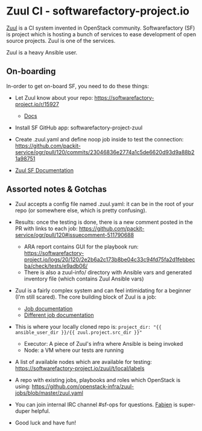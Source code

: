 # Zuul CI - softwarefactory-project.io

[Zuul](https://zuul-ci.org/) is a CI system invented in OpenStack community.
Softwarefactory (SF) is project which is hosting a bunch of services to ease
development of open source projects. Zuul is one of the services.

Zuul is a heavy Ansible user.


## On-boarding

In-order to get on-board SF, you need to do these things:

* Let Zuul know about your repo: https://softwarefactory-project.io/r/15927
  * [Docs](https://ansible.softwarefactory-project.io/docs/user/config_repo.html#config-repo)

* Install SF GitHub app: softwarefactory-project-zuul

* Create .zuul.yaml and define noop job inside to test the connection: https://github.com/packit-service/ogr/pull/120/commits/23046836e2774a1c5de6620d93d9a88b21a98751

* [Zuul SF Documentation](https://ansible.softwarefactory-project.io/docs/user/zuul_user.html)


## Assorted notes & Gotchas

* Zuul accepts a config file named .zuul.yaml: it can be in the root of your repo (or somewhere else, which is pretty confusing).

* Results: once the testing is done, there is a new comment posted in the PR with links to each job: https://github.com/packit-service/ogr/pull/120#issuecomment-511790688
  * ARA report contains GUI for the playbook run: https://softwarefactory-project.io/logs/20/120/2e2b6a2c173b8be04c33c94fd75fa2d1febbecba/check/tests/e9adb06/
  * There is also a zuul-info/ directory with Ansible vars and generated inventory file (which contains Zuul Ansible vars)

* Zuul is a fairly complex system and can feel intimidating for a beginner (I'm still scared). The core building block of Zuul is a job:
  * [Job documentation](https://zuul-ci.org/docs/zuul/user/config.html#job)
  * [Different job documentation](https://zuul-ci.org/docs/zuul/user/jobs.html#job-content)

* This is where your locally cloned repo is: `project_dir: "{{ ansible_user_dir }}/{{ zuul.project.src_dir }}"`
  * Executor: A piece of Zuul's infra where Ansible is being invoked
  * Node: a VM where our tests are running

* A list of available nodes which are available for testing: https://softwarefactory-project.io/zuul/t/local/labels

* A repo with existing jobs, playbooks and roles which OpenStack is using: https://github.com/openstack-infra/zuul-jobs/blob/master/zuul.yaml

* You can join internal IRC channel #sf-ops for questions. [Fabien](https://github.com/morucci) is super-duper helpful.

* Good luck and have fun!


